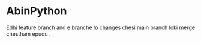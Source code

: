 # AbinPython
Edhi feature branch and e branche lo changes chesi main branch loki merge chestham epudu .
